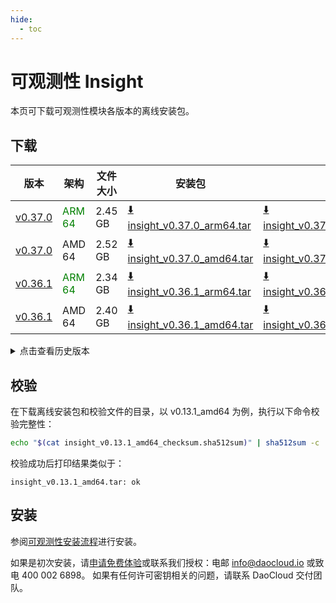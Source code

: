 ```yaml
---
hide:
  - toc
---
```


# 可观测性 Insight

本页可下载可观测性模块各版本的离线安装包。

## 下载

| 版本 | 架构 | 文件大小 | 安装包 | 校验文件 | 更新日期  |
| ---- | --- | ------ | ----- | ------- | -------- |
| [v0.37.0](../../insight/intro/release-notes.md) | <font color="green">ARM 64</font> | 2.45 GB | [:arrow_down: insight_v0.37.0_arm64.tar](https://qiniu-download-public.daocloud.io/DaoCloud_Enterprise/insight_v0.37.0_arm64.tar) | [:arrow_down: insight_v0.37.0_arm64_checksum.sha512sum](https://qiniu-download-public.daocloud.io/DaoCloud_Enterprise/insight_v0.37.0_arm64_checksum.sha512sum) | 2025-07-02 |
| [v0.37.0](../../insight/intro/release-notes.md) | AMD 64 | 2.52 GB | [:arrow_down: insight_v0.37.0_amd64.tar](https://qiniu-download-public.daocloud.io/DaoCloud_Enterprise/insight_v0.37.0_amd64.tar) | [:arrow_down: insight_v0.37.0_amd64_checksum.sha512sum](https://qiniu-download-public.daocloud.io/DaoCloud_Enterprise/insight_v0.37.0_amd64_checksum.sha512sum) | 2025-07-02 |
| [v0.36.1](../../insight/intro/release-notes.md) | <font color="green">ARM 64</font> | 2.34 GB | [:arrow_down: insight_v0.36.1_arm64.tar](https://qiniu-download-public.daocloud.io/DaoCloud_Enterprise/insight_v0.36.1_arm64.tar) | [:arrow_down: insight_v0.36.1_arm64_checksum.sha512sum](https://qiniu-download-public.daocloud.io/DaoCloud_Enterprise/insight_v0.36.1_arm64_checksum.sha512sum) | 2025-05-08 |
| [v0.36.1](../../insight/intro/release-notes.md) | AMD 64 | 2.40 GB | [:arrow_down: insight_v0.36.1_amd64.tar](https://qiniu-download-public.daocloud.io/DaoCloud_Enterprise/insight_v0.36.1_amd64.tar) | [:arrow_down: insight_v0.36.1_amd64_checksum.sha512sum](https://qiniu-download-public.daocloud.io/DaoCloud_Enterprise/insight_v0.36.1_amd64_checksum.sha512sum) | 2025-05-08 |

<details>
<summary>点击查看历史版本</summary>
| 版本 | 架构 | 文件大小 | 安装包 | 校验文件 | 更新日期  |
| ---- | --- | ------ | ----- | ------- | -------- |
| [v0.36.0](../../insight/intro/release-notes.md) | <font color="green">ARM 64</font> | 2.34 GB | [:arrow_down: insight_v0.36.0_arm64.tar](https://qiniu-download-public.daocloud.io/DaoCloud_Enterprise/insight_v0.36.0_arm64.tar) | [:arrow_down: insight_v0.36.0_arm64_checksum.sha512sum](https://qiniu-download-public.daocloud.io/DaoCloud_Enterprise/insight_v0.36.0_arm64_checksum.sha512sum) | 2025-05-07 |
| [v0.36.0](../../insight/intro/release-notes.md) | AMD 64 | 2.40 GB | [:arrow_down: insight_v0.36.0_amd64.tar](https://qiniu-download-public.daocloud.io/DaoCloud_Enterprise/insight_v0.36.0_amd64.tar) | [:arrow_down: insight_v0.36.0_amd64_checksum.sha512sum](https://qiniu-download-public.daocloud.io/DaoCloud_Enterprise/insight_v0.36.0_amd64_checksum.sha512sum) | 2025-05-07 |
| [v0.35.1](../../insight/intro/release-notes.md) | <font color="green">ARM 64</font> | 2.33 GB | [:arrow_down: insight_v0.35.1_arm64.tar](https://qiniu-download-public.daocloud.io/DaoCloud_Enterprise/insight_v0.35.1_arm64.tar) | [:arrow_down: insight_v0.35.1_arm64_checksum.sha512sum](https://qiniu-download-public.daocloud.io/DaoCloud_Enterprise/insight_v0.35.1_arm64_checksum.sha512sum) | 2025-03-26 |
| [v0.35.1](../../insight/intro/release-notes.md) | AMD 64 | 2.40 GB | [:arrow_down: insight_v0.35.1_amd64.tar](https://qiniu-download-public.daocloud.io/DaoCloud_Enterprise/insight_v0.35.1_amd64.tar) | [:arrow_down: insight_v0.35.1_amd64_checksum.sha512sum](https://qiniu-download-public.daocloud.io/DaoCloud_Enterprise/insight_v0.35.1_amd64_checksum.sha512sum) | 2025-03-26 |
| [v0.31.3](../../insight/intro/release-notes.md) | <font color="green">ARM 64</font> | 2.17 GB | [:arrow_down: insight_v0.31.3_arm64.tar](https://qiniu-download-public.daocloud.io/DaoCloud_Enterprise/insight_v0.31.3_arm64.tar) | [:arrow_down: insight_v0.31.3_arm64_checksum.sha512sum](https://qiniu-download-public.daocloud.io/DaoCloud_Enterprise/insight_v0.31.3_arm64_checksum.sha512sum) | 2024-11-05 |
| [v0.31.3](../../insight/intro/release-notes.md) | AMD 64 | 2.23 GB | [:arrow_down: insight_v0.31.3_amd64.tar](https://qiniu-download-public.daocloud.io/DaoCloud_Enterprise/insight_v0.31.3_amd64.tar) | [:arrow_down: insight_v0.31.3_amd64_checksum.sha512sum](https://qiniu-download-public.daocloud.io/DaoCloud_Enterprise/insight_v0.31.3_amd64_checksum.sha512sum) | 2024-11-05 |
| [v0.31.0](../../insight/intro/release-notes.md) | <font color="green">ARM 64</font> | 2.16 GB | [:arrow_down: insight_v0.31.0_arm64.tar](https://qiniu-download-public.daocloud.io/DaoCloud_Enterprise/insight_v0.31.0_arm64.tar) | [:arrow_down: insight_v0.31.0_arm64_checksum.sha512sum](https://qiniu-download-public.daocloud.io/DaoCloud_Enterprise/insight_v0.31.0_arm64_checksum.sha512sum) | 2024-10-11 |
| [v0.31.0](../../insight/intro/release-notes.md) | AMD 64 | 2.22 GB | [:arrow_down: insight_v0.31.0_amd64.tar](https://qiniu-download-public.daocloud.io/DaoCloud_Enterprise/insight_v0.31.0_amd64.tar) | [:arrow_down: insight_v0.31.0_amd64_checksum.sha512sum](https://qiniu-download-public.daocloud.io/DaoCloud_Enterprise/insight_v0.31.0_amd64_checksum.sha512sum) | 2024-10-11 |
| [v0.28.0](../../insight/intro/release-notes.md) | <font color="green">ARM 64</font> | 2.16 GB | [:arrow_down: insight_v0.28.0_arm64.tar](https://qiniu-download-public.daocloud.io/DaoCloud_Enterprise/insight_v0.28.0_arm64.tar) | [:arrow_down: insight_v0.28.0_arm64_checksum.sha512sum](https://qiniu-download-public.daocloud.io/DaoCloud_Enterprise/insight_v0.28.0_arm64_checksum.sha512sum) | 2024-07-04 |
| [v0.28.0](../../insight/intro/release-notes.md) | AMD 64 | 2.21 GB | [:arrow_down: insight_v0.28.0_amd64.tar](https://qiniu-download-public.daocloud.io/DaoCloud_Enterprise/insight_v0.28.0_amd64.tar) | [:arrow_down: insight_v0.28.0_amd64_checksum.sha512sum](https://qiniu-download-public.daocloud.io/DaoCloud_Enterprise/insight_v0.28.0_amd64_checksum.sha512sum) | 2024-07-04 |
| [v0.27.1](../../insight/intro/release-notes.md) | <font color="green">ARM 64</font> | 2.54 GB | [:arrow_down: insight_v0.27.1_arm64.tar](https://qiniu-download-public.daocloud.io/DaoCloud_Enterprise/insight_v0.27.1_arm64.tar) | [:arrow_down: insight_v0.27.1_arm64_checksum.sha512sum](https://qiniu-download-public.daocloud.io/DaoCloud_Enterprise/insight_v0.27.1_arm64_checksum.sha512sum) | 2024-06-13 |
| [v0.27.1](../../insight/intro/release-notes.md) | AMD 64 | 2.62 GB | [:arrow_down: insight_v0.27.1_amd64.tar](https://qiniu-download-public.daocloud.io/DaoCloud_Enterprise/insight_v0.27.1_amd64.tar) | [:arrow_down: insight_v0.27.1_amd64_checksum.sha512sum](https://qiniu-download-public.daocloud.io/DaoCloud_Enterprise/insight_v0.27.1_amd64_checksum.sha512sum) | 2024-06-13 |
| [v0.27.0](../../insight/intro/release-notes.md) | <font color="green">ARM 64</font> | 2.54 GB | [:arrow_down: insight_v0.27.0_arm64.tar](https://qiniu-download-public.daocloud.io/DaoCloud_Enterprise/insight_v0.27.0_arm64.tar) | [:arrow_down: insight_v0.27.0_arm64_checksum.sha512sum](https://qiniu-download-public.daocloud.io/DaoCloud_Enterprise/insight_v0.27.0_arm64_checksum.sha512sum) | 2024-06-13 |
| [v0.27.0](../../insight/intro/release-notes.md) | AMD 64 | 2.62 GB | [:arrow_down: insight_v0.27.0_amd64.tar](https://qiniu-download-public.daocloud.io/DaoCloud_Enterprise/insight_v0.27.0_amd64.tar) | [:arrow_down: insight_v0.27.0_amd64_checksum.sha512sum](https://qiniu-download-public.daocloud.io/DaoCloud_Enterprise/insight_v0.27.0_amd64_checksum.sha512sum) | 2024-06-13 |
| [v0.26.0](../../insight/intro/release-notes.md) | <font color="green">ARM 64</font> | 2.36 GB | [:arrow_down: insight_v0.26.0_arm64.tar](https://qiniu-download-public.daocloud.io/DaoCloud_Enterprise/insight_v0.26.0_arm64.tar) | [:arrow_down: insight_v0.26.0_arm64_checksum.sha512sum](https://qiniu-download-public.daocloud.io/DaoCloud_Enterprise/insight_v0.26.0_arm64_checksum.sha512sum) | 2024-05-06 |
| [v0.26.0](../../insight/intro/release-notes.md) | AMD 64 | 2.44 GB | [:arrow_down: insight_v0.26.0_amd64.tar](https://qiniu-download-public.daocloud.io/DaoCloud_Enterprise/insight_v0.26.0_amd64.tar) | [:arrow_down: insight_v0.26.0_amd64_checksum.sha512sum](https://qiniu-download-public.daocloud.io/DaoCloud_Enterprise/insight_v0.26.0_amd64_checksum.sha512sum) | 2024-05-06 |
| [v0.25.2](../../insight/intro/release-notes.md) | <font color="green">ARM 64</font> | 2.68 GB | [:arrow_down: insight_v0.25.2_arm64.tar](https://qiniu-download-public.daocloud.io/DaoCloud_Enterprise/insight_v0.25.2_arm64.tar) | [:arrow_down: insight_v0.25.2_arm64_checksum.sha512sum](https://qiniu-download-public.daocloud.io/DaoCloud_Enterprise/insight_v0.25.2_arm64_checksum.sha512sum) | 2024-04-02 |
| [v0.25.2](../../insight/intro/release-notes.md) | AMD 64 | 2.77 GB | [:arrow_down: insight_v0.25.2_amd64.tar](https://qiniu-download-public.daocloud.io/DaoCloud_Enterprise/insight_v0.25.2_amd64.tar) | [:arrow_down: insight_v0.25.2_amd64_checksum.sha512sum](https://qiniu-download-public.daocloud.io/DaoCloud_Enterprise/insight_v0.25.2_amd64_checksum.sha512sum) | 2024-04-02 |
| [v0.24.0](../../insight/intro/release-notes.md) | AMD 64 | 2.75 GB | [:arrow_down: insight_v0.24.0_amd64.tar](https://qiniu-download-public.daocloud.io/DaoCloud_Enterprise/insight_v0.24.0_amd64.tar) | [:arrow_down: insight_v0.24.0_amd64_checksum.sha512sum](https://qiniu-download-public.daocloud.io/DaoCloud_Enterprise/insight_v0.24.0_amd64_checksum.sha512sum) | 2024-02-18 |
| [v0.23.1](../../insight/intro/release-notes.md) | AMD 64 | 2.69 GB | [:arrow_down: insight_v0.23.1_amd64.tar](https://qiniu-download-public.daocloud.io/DaoCloud_Enterprise/insight_v0.23.1_amd64.tar) | [:arrow_down: insight_v0.23.1_amd64_checksum.sha512sum](https://qiniu-download-public.daocloud.io/DaoCloud_Enterprise/insight_v0.23.1_amd64_checksum.sha512sum) | 2024-01-31 |
| [v0.22.1](../../insight/intro/release-notes.md) | AMD 64 | 2.70 GB | [:arrow_down: insight_v0.22.1_amd64.tar](https://qiniu-download-public.daocloud.io/DaoCloud_Enterprise/insight_v0.22.1_amd64.tar) | [:arrow_down: insight_v0.22.1_amd64_checksum.sha512sum](https://qiniu-download-public.daocloud.io/DaoCloud_Enterprise/insight_v0.22.1_amd64_checksum.sha512sum) | 2023-12-19 |
| [v0.22.0](../../insight/intro/release-notes.md) | AMD 64 | 2.70 GB | [:arrow_down: insight_v0.22.0_amd64.tar](https://qiniu-download-public.daocloud.io/DaoCloud_Enterprise/insight_v0.22.0_amd64.tar) | [:arrow_down: insight_v0.22.0_amd64_checksum.sha512sum](https://qiniu-download-public.daocloud.io/DaoCloud_Enterprise/insight_v0.22.0_amd64_checksum.sha512sum) | 2023-12-04 |
| [v0.19.1](../../insight/intro/release-notes.md) | AMD 64 | 2.64 GB | [:arrow_down: insight_v0.19.1_amd64.tar](https://qiniu-download-public.daocloud.io/DaoCloud_Enterprise/insight_v0.19.1_amd64.tar) | [:arrow_down: insight_v0.19.1_amd64_checksum.sha512sum](https://qiniu-download-public.daocloud.io/DaoCloud_Enterprise/insight_v0.19.1_amd64_checksum.sha512sum) | 2023-08-04 |
| [v0.13.1](../../insight/intro/release-notes.md) | AMD64 | 2.41 GB | [:arrow_down: insight_v0.13.1_amd64.tar](https://qiniu-download-public.daocloud.io/DaoCloud_Enterprise/insight_v0.13.1_amd64.tar) | [:arrow_down: insight_v0.13.1_amd64_checksum.sha512sum](https://qiniu-download-public.daocloud.io/DaoCloud_Enterprise/insight_v0.13.1_amd64_checksum.sha512sum) | 2022-12-30 |
</details>

## 校验

在下载离线安装包和校验文件的目录，以 v0.13.1_amd64 为例，执行以下命令校验完整性：

```sh
echo "$(cat insight_v0.13.1_amd64_checksum.sha512sum)" | sha512sum -c
```

校验成功后打印结果类似于：

```none
insight_v0.13.1_amd64.tar: ok
```

## 安装

参阅[可观测性安装流程](../../insight/quickstart/install/offline-install.md)进行安装。

如果是初次安装，请[申请免费体验](../../dce/license0.md)或联系我们授权：电邮 info@daocloud.io 或致电 400 002 6898。
如果有任何许可密钥相关的问题，请联系 DaoCloud 交付团队。

